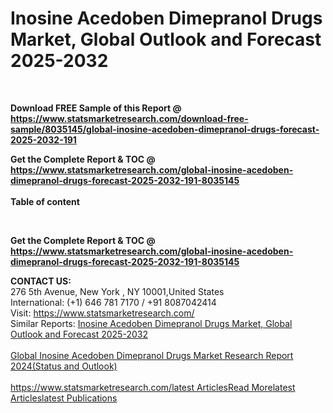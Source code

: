 <h1>Inosine Acedoben Dimepranol Drugs Market, Global Outlook and Forecast 2025-2032</h1><br/><p><strong>Download FREE Sample of this Report @ <a href="https://www.statsmarketresearch.com/download-free-sample/8035145/global-inosine-acedoben-dimepranol-drugs-forecast-2025-2032-191">https://www.statsmarketresearch.com/download-free-sample/8035145/global-inosine-acedoben-dimepranol-drugs-forecast-2025-2032-191</a></strong></p><div><b>Get the Complete Report & TOC @ <a href="https://www.statsmarketresearch.com/global-inosine-acedoben-dimepranol-drugs-forecast-2025-2032-191-8035145">https://www.statsmarketresearch.com/global-inosine-acedoben-dimepranol-drugs-forecast-2025-2032-191-8035145</a></b></div><br><b>Table of content</b><p><br><div><b>Get the Complete Report & TOC @ <a href="https://www.statsmarketresearch.com/global-inosine-acedoben-dimepranol-drugs-forecast-2025-2032-191-8035145">https://www.statsmarketresearch.com/global-inosine-acedoben-dimepranol-drugs-forecast-2025-2032-191-8035145</a></b></div></p> <b>CONTACT US:</b><br>276 5th Avenue, New York , NY 10001,United States<br>International: (+1) 646 781 7170 / +91 8087042414<br>Visit: <a href="https://www.statsmarketresearch.com/">https://www.statsmarketresearch.com/</a><br>Similar Reports: <a href="https://www.statsmarketresearch.com/global-inosine-acedoben-dimepranol-drugs-forecast-2025-2032-191-8035145">Inosine Acedoben Dimepranol Drugs Market, Global Outlook and Forecast 2025-2032</a><br/><br/><a href="https://www.statsmarketresearch.com/global-inosine-acedoben-dimepranol-drugs-forecast-2025-2032-191-8035145">Global Inosine Acedoben Dimepranol Drugs Market Research Report 2024(Status and Outlook)</a><br/><br/><a href="https://gyeongbokgung.com">https://www.statsmarketresearch.com/</a><a href="https://hallyeomaritime.com">latest Articles</a><a href="https://jingwansa.com">Read More</a><a href=https://nguoiviet.jp/">latest Articles</a><a href="https://www.intelmarketresearch.com/">latest Publications</a>